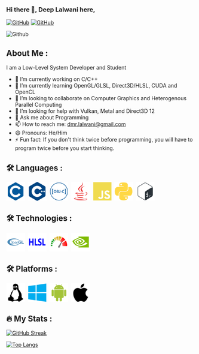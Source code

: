 ### Hi there 👋, Deep Lalwani here,
[![GitHub](https://img.shields.io/badge/LinkedIn-blue?style=plastic&logo=linkedin&logoColor=white)](https://www.linkedin.com/in/deepstuff08)
[![GitHub](https://img.shields.io/badge/Youtube-red?style=plastic&logo=youtube&logoColor=white)](https://www.youtube.com/@deepstuff08)


![Github](https://komarev.com/ghpvc/?username=deep-stuff-08&style=plastic)

## About Me :
I am a Low-Level System Developer and Student
- 🔭 I’m currently working on C/C++
- 🌱 I’m currently learning OpenGL/GLSL, Direct3D/HLSL, CUDA and OpenCL
- 👯 I’m looking to collaborate on Computer Graphics and Heterogenous Parallel Computing
- 🤔 I’m looking for help with Vulkan, Metal and Direct3D 12
- 💬 Ask me about Programming
- 📫 How to reach me: dmr.lalwani@gmail.com
- 😄 Pronouns: He/Him
- ⚡ Fun fact: If you don't think twice before programming, you will have to program twice before you start thinking.

## :hammer_and_wrench: Languages :
<img src="https://raw.githubusercontent.com/devicons/devicon/master/icons/c/c-plain.svg" width = 50/>&nbsp;
<img src="https://raw.githubusercontent.com/devicons/devicon/master/icons/cplusplus/cplusplus-plain.svg" width = 50/>&nbsp;
<img src="https://raw.githubusercontent.com/devicons/devicon/master/icons/objectivec/objectivec-plain.svg" width = 50/>&nbsp;
<img src="https://raw.githubusercontent.com/devicons/devicon/master/icons/java/java-plain.svg" width = 50/>&nbsp;
<img src="https://raw.githubusercontent.com/devicons/devicon/master/icons/javascript/javascript-plain.svg" width = 50/>&nbsp;
<img src="https://raw.githubusercontent.com/devicons/devicon/master/icons/python/python-plain.svg" width = 50/>&nbsp;
<img src="https://raw.githubusercontent.com/devicons/devicon/master/icons/bash/bash-plain.svg" width = 50/>&nbsp;

## :hammer_and_wrench: Technologies :
<img src="https://raw.githubusercontent.com/vscode-icons/vscode-icons/master/icons/file_type_glsl.svg" width = 50/>&nbsp;
<img src="https://raw.githubusercontent.com/vscode-icons/vscode-icons/master/icons/file_type_hlsl.svg" width = 50/>&nbsp;
<img src="https://raw.githubusercontent.com/vscode-icons/vscode-icons/master/icons/file_type_opencl.svg" width = 50/>&nbsp;
<img src="https://raw.githubusercontent.com/vscode-icons/vscode-icons/master/icons/file_type_cuda.svg" width = 50/>&nbsp;

## :hammer_and_wrench: Platforms :
<img src="https://raw.githubusercontent.com/devicons/devicon/master/icons/linux/linux-plain.svg" width = 50/>&nbsp;
<img src="https://raw.githubusercontent.com/devicons/devicon/master/icons/windows8/windows8-original.svg" width = 50/>&nbsp;
<img src="https://raw.githubusercontent.com/devicons/devicon/master/icons/android/android-plain.svg" width = 50/>&nbsp;
<img src="https://raw.githubusercontent.com/devicons/devicon/master/icons/apple/apple-original.svg" width = 50/>&nbsp;

## :fire: My Stats :

[![GitHub Streak](https://streak-stats.demolab.com/?user=deep-stuff-08)](https://git.io/streak-stats)

[![Top Langs](https://github-readme-stats.vercel.app/api/top-langs/?username=deep-stuff-08)](https://github.com/anuraghazra/github-readme-stats)
